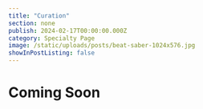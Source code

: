 ```yaml
---
title: "Curation"
section: none
publish: 2024-02-17T00:00:00.000Z
category: Specialty Page
image: /static/uploads/posts/beat-saber-1024x576.jpg
showInPostListing: false
---
```


# Coming Soon
